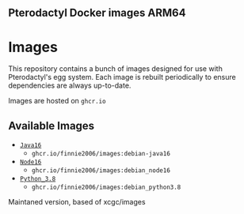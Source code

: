 ## Pterodactyl Docker images ARM64

# Images

This repository contains a bunch of images designed for use with Pterodactyl's egg system.  Each image is rebuilt
periodically to ensure dependencies are always up-to-date.

Images are hosted on `ghcr.io`

## Available Images

- [`Java16`](https://github.com/users/finnie2006/packages/container/images/3117618?tag=debian-java16)
  - `ghcr.io/finnie2006/images:debian-java16`
- [`Node16`](https://github.com/users/finnie2006/packages/container/images/3117746?tag=debian_node16)
  - `ghcr.io/finnie2006/images:debian_node16`
- [`Python_3.8`](https://github.com/users/finnie2006/packages/container/images/3117013?tag=debian_python3.8)
  - `ghcr.io/finnie2006/images:debian_python3.8`


Maintaned version, based of xcgc/images
